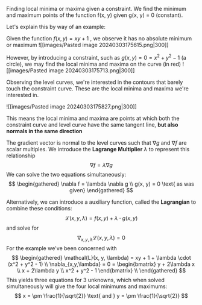 Finding local minima or maxima given a constraint. We find the minimum and maximum points of the function f(x, y) given g(x, y) = 0 (constant).

Let's explain this by way of an example:

Given the function $f(x, y) = xy + 1$ , we observe it has no absolute minimum or maximum
![[images/Pasted image 20240303175615.png|300]]

However, by introducing a constraint, such as $g(x, y) = 0 = x^2 + y^2 - 1$ (a circle), we may find the local minima and maxima on the curve (in red)
![[images/Pasted image 20240303175713.png|300]]

Observing the level curves, we're interested in the contours that barely touch the constraint curve. These are the local minima and maxima we're interested in.

![[images/Pasted image 20240303175827.png|300]]

This means the local minima and maxima are points at which both the constraint curve and level curve have the same tangent line, **but also normals in the same direction**

The gradient vector is normal to the level curves such that $\nabla g$ and $\nabla f$ are scalar multiples. We introduce the **Lagrange Multiplier** $\lambda$ to represent this relationship
$$
\nabla f = \lambda \nabla g
$$
We can solve the two equations simultaneously:
$$
\begin{gathered}
\nabla f = \lambda \nabla g \\
g(x, y) = 0 \text{ as was given}
\end{gathered}
$$

Alternatively, we can introduce a auxiliary function, called the **Lagrangian** to combine these conditions:
$$
\mathcal{L}(x, y, \lambda) = f(x, y) + \lambda \cdot g(x, y)
$$
and solve for
$$
\nabla_{x,y,\lambda} \mathcal{L}(x, y, \lambda) = 0
$$
For the example we've been concerned with
$$
\begin{gathered}
\mathcal{L}(x, y, \lambda) = xy + 1 + \lambda \cdot (x^2 + y^2 - 1) \\
\nabla_{x,y,\lambda} = 0 = \begin{bmatrix}
	y + 2\lambda x \\
	x + 2\lambda y \\
	x^2 + y^2 - 1
\end{bmatrix} \\
\end{gathered}
$$
This yields three equations for 3 unknowns, which when solved simultaneously will give the four local minimums and maximums:
$$
x = \pm \frac{1}{\sqrt{2}} \text{ and } y = \pm \frac{1}{\sqrt{2}}
$$
